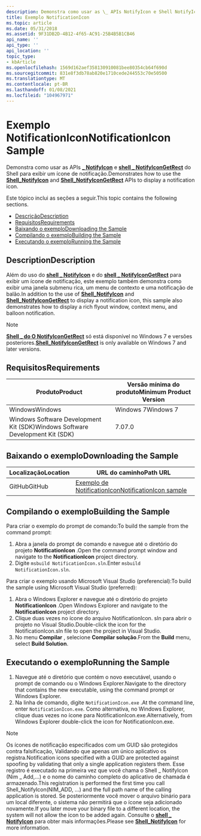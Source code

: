 ```yaml
---
description: Demonstra como usar as \_ APIs NotifyIcon e Shell NotifyIconGetRect do Shell \_ para exibir um ícone de notificação.
title: Exemplo NotificationIcon
ms.topic: article
ms.date: 05/31/2018
ms.assetid: 9F31DB2D-4B12-4f65-AC91-25B4B5B1CB46
api_name: ''
api_type: ''
api_location: ''
topic_type:
- kbArticle
ms.openlocfilehash: 1569d162aef358130910081bee80354cb64f690d
ms.sourcegitcommit: 831e8f3db78ab820e1710cede244553c70e50500
ms.translationtype: MT
ms.contentlocale: pt-BR
ms.lasthandoff: 01/08/2021
ms.locfileid: "104967971"
---
```

# <a name="notificationicon-sample"></a><span data-ttu-id="aa68d-103">Exemplo NotificationIcon</span><span class="sxs-lookup"><span data-stu-id="aa68d-103">NotificationIcon Sample</span></span>

<span data-ttu-id="aa68d-104">Demonstra como usar as APIs [**\_ NotifyIcon**](/windows/desktop/api/Shellapi/nf-shellapi-shell_notifyicona) e [**shell \_ NotifyIconGetRect**](/windows/desktop/api/Shellapi/nf-shellapi-shell_notifyicongetrect) do Shell para exibir um ícone de notificação.</span><span class="sxs-lookup"><span data-stu-id="aa68d-104">Demonstrates how to use the [**Shell\_NotifyIcon**](/windows/desktop/api/Shellapi/nf-shellapi-shell_notifyicona) and [**Shell\_NotifyIconGetRect**](/windows/desktop/api/Shellapi/nf-shellapi-shell_notifyicongetrect) APIs to display a notification icon.</span></span>

<span data-ttu-id="aa68d-105">Este tópico inclui as seções a seguir.</span><span class="sxs-lookup"><span data-stu-id="aa68d-105">This topic contains the following sections.</span></span>

-   [<span data-ttu-id="aa68d-106">Descrição</span><span class="sxs-lookup"><span data-stu-id="aa68d-106">Description</span></span>](#description)
-   [<span data-ttu-id="aa68d-107">Requisitos</span><span class="sxs-lookup"><span data-stu-id="aa68d-107">Requirements</span></span>](#requirements)
-   [<span data-ttu-id="aa68d-108">Baixando o exemplo</span><span class="sxs-lookup"><span data-stu-id="aa68d-108">Downloading the Sample</span></span>](#downloading-the-sample)
-   [<span data-ttu-id="aa68d-109">Compilando o exemplo</span><span class="sxs-lookup"><span data-stu-id="aa68d-109">Building the Sample</span></span>](#building-the-sample)
-   [<span data-ttu-id="aa68d-110">Executando o exemplo</span><span class="sxs-lookup"><span data-stu-id="aa68d-110">Running the Sample</span></span>](#running-the-sample)

## <a name="description"></a><span data-ttu-id="aa68d-111">Description</span><span class="sxs-lookup"><span data-stu-id="aa68d-111">Description</span></span>

<span data-ttu-id="aa68d-112">Além do uso do [**shell \_ NotifyIcon**](/windows/desktop/api/Shellapi/nf-shellapi-shell_notifyicona) e do [**shell \_ NotifyIconGetRect**](/windows/desktop/api/Shellapi/nf-shellapi-shell_notifyicongetrect) para exibir um ícone de notificação, este exemplo também demonstra como exibir uma janela submenu rica, um menu de contexto e uma notificação de balão.</span><span class="sxs-lookup"><span data-stu-id="aa68d-112">In addition to the use of [**Shell\_NotifyIcon**](/windows/desktop/api/Shellapi/nf-shellapi-shell_notifyicona) and [**Shell\_NotifyIconGetRect**](/windows/desktop/api/Shellapi/nf-shellapi-shell_notifyicongetrect) to display a notification icon, this sample also demonstrates how to display a rich flyout window, context menu, and balloon notification.</span></span>

> [!Note]  
> <span data-ttu-id="aa68d-113">[**Shell \_ do O NotifyIconGetRect**](/windows/desktop/api/Shellapi/nf-shellapi-shell_notifyicongetrect) só está disponível no Windows 7 e versões posteriores.</span><span class="sxs-lookup"><span data-stu-id="aa68d-113">[**Shell\_NotifyIconGetRect**](/windows/desktop/api/Shellapi/nf-shellapi-shell_notifyicongetrect) is only available on Windows 7 and later versions.</span></span>

 

## <a name="requirements"></a><span data-ttu-id="aa68d-114">Requisitos</span><span class="sxs-lookup"><span data-stu-id="aa68d-114">Requirements</span></span>



| <span data-ttu-id="aa68d-115">Produto</span><span class="sxs-lookup"><span data-stu-id="aa68d-115">Product</span></span>                                | <span data-ttu-id="aa68d-116">Versão mínima do produto</span><span class="sxs-lookup"><span data-stu-id="aa68d-116">Minimum Product Version</span></span> |
|----------------------------------------|-------------------------|
| <span data-ttu-id="aa68d-117">Windows</span><span class="sxs-lookup"><span data-stu-id="aa68d-117">Windows</span></span>                                | <span data-ttu-id="aa68d-118">Windows 7</span><span class="sxs-lookup"><span data-stu-id="aa68d-118">Windows 7</span></span>               |
| <span data-ttu-id="aa68d-119">Windows Software Development Kit (SDK)</span><span class="sxs-lookup"><span data-stu-id="aa68d-119">Windows Software Development Kit (SDK)</span></span> | <span data-ttu-id="aa68d-120">7.0</span><span class="sxs-lookup"><span data-stu-id="aa68d-120">7.0</span></span>                     |



 

## <a name="downloading-the-sample"></a><span data-ttu-id="aa68d-121">Baixando o exemplo</span><span class="sxs-lookup"><span data-stu-id="aa68d-121">Downloading the Sample</span></span>

| <span data-ttu-id="aa68d-122">Localização</span><span class="sxs-lookup"><span data-stu-id="aa68d-122">Location</span></span>      | <span data-ttu-id="aa68d-123">URL do caminho</span><span class="sxs-lookup"><span data-stu-id="aa68d-123">Path URL</span></span>                                                                                             |
|---------------|------------------------------------------------------------------------------------------------------|
| <span data-ttu-id="aa68d-124">GitHub</span><span class="sxs-lookup"><span data-stu-id="aa68d-124">GitHub</span></span>  | [<span data-ttu-id="aa68d-125">Exemplo de NotificationIcon</span><span class="sxs-lookup"><span data-stu-id="aa68d-125">NotificationIcon sample</span></span>](https://github.com/microsoft/Windows-classic-samples/tree/master/Samples/Win7Samples/winui/shell/appshellintegration/NotificationIcon) |

## <a name="building-the-sample"></a><span data-ttu-id="aa68d-126">Compilando o exemplo</span><span class="sxs-lookup"><span data-stu-id="aa68d-126">Building the Sample</span></span>

<span data-ttu-id="aa68d-127">Para criar o exemplo do prompt de comando:</span><span class="sxs-lookup"><span data-stu-id="aa68d-127">To build the sample from the command prompt:</span></span>

1.  <span data-ttu-id="aa68d-128">Abra a janela do prompt de comando e navegue até o diretório do projeto **NotificationIcon** .</span><span class="sxs-lookup"><span data-stu-id="aa68d-128">Open the command prompt window and navigate to the **NotificationIcon** project directory.</span></span>
2.  <span data-ttu-id="aa68d-129">Digite `msbuild NotificationIcon.sln`.</span><span class="sxs-lookup"><span data-stu-id="aa68d-129">Enter `msbuild NotificationIcon.sln`.</span></span>

<span data-ttu-id="aa68d-130">Para criar o exemplo usando Microsoft Visual Studio (preferencial):</span><span class="sxs-lookup"><span data-stu-id="aa68d-130">To build the sample using Microsoft Visual Studio (preferred):</span></span>

1.  <span data-ttu-id="aa68d-131">Abra o Windows Explorer e navegue até o diretório do projeto **NotificationIcon** .</span><span class="sxs-lookup"><span data-stu-id="aa68d-131">Open Windows Explorer and navigate to the **NotificationIcon** project directory.</span></span>
2.  <span data-ttu-id="aa68d-132">Clique duas vezes no ícone do arquivo NotificationIcon. sln para abrir o projeto no Visual Studio.</span><span class="sxs-lookup"><span data-stu-id="aa68d-132">Double-click the icon for the NotificationIcon.sln file to open the project in Visual Studio.</span></span>
3.  <span data-ttu-id="aa68d-133">No menu **Compilar** , selecione **Compilar solução**.</span><span class="sxs-lookup"><span data-stu-id="aa68d-133">From the **Build** menu, select **Build Solution**.</span></span>

## <a name="running-the-sample"></a><span data-ttu-id="aa68d-134">Executando o exemplo</span><span class="sxs-lookup"><span data-stu-id="aa68d-134">Running the Sample</span></span>

1.  <span data-ttu-id="aa68d-135">Navegue até o diretório que contém o novo executável, usando o prompt de comando ou o Windows Explorer.</span><span class="sxs-lookup"><span data-stu-id="aa68d-135">Navigate to the directory that contains the new executable, using the command prompt or Windows Explorer.</span></span>
2.  <span data-ttu-id="aa68d-136">Na linha de comando, digite `NotificationIcon.exe` .</span><span class="sxs-lookup"><span data-stu-id="aa68d-136">At the command line, enter `NotificationIcon.exe`.</span></span> <span data-ttu-id="aa68d-137">Como alternativa, no Windows Explorer, clique duas vezes no ícone para NotificationIcon.exe.</span><span class="sxs-lookup"><span data-stu-id="aa68d-137">Alternatively, from Windows Explorer double-click the icon for NotificationIcon.exe.</span></span>

> [!Note]  
> <span data-ttu-id="aa68d-138">Os ícones de notificação especificados com um GUID são protegidos contra falsificação, Validando que apenas um único aplicativo os registra.</span><span class="sxs-lookup"><span data-stu-id="aa68d-138">Notification icons specified with a GUID are protected against spoofing by validating that only a single application registers them.</span></span> <span data-ttu-id="aa68d-139">Esse registro é executado na primeira vez que você chama o Shell \_ NotifyIcon (Nim \_ Add,...) e o nome do caminho completo do aplicativo de chamada é armazenado.</span><span class="sxs-lookup"><span data-stu-id="aa68d-139">This registration is performed the first time you call Shell\_NotifyIcon(NIM\_ADD, ...) and the full path name of the calling application is stored.</span></span> <span data-ttu-id="aa68d-140">Se posteriormente você mover o arquivo binário para um local diferente, o sistema não permitirá que o ícone seja adicionado novamente.</span><span class="sxs-lookup"><span data-stu-id="aa68d-140">If you later move your binary file to a different location, the system will not allow the icon to be added again.</span></span> <span data-ttu-id="aa68d-141">Consulte o [**shell \_ NotifyIcon**](/windows/desktop/api/Shellapi/nf-shellapi-shell_notifyicona) para obter mais informações.</span><span class="sxs-lookup"><span data-stu-id="aa68d-141">Please see [**Shell\_NotifyIcon**](/windows/desktop/api/Shellapi/nf-shellapi-shell_notifyicona) for more information.</span></span>

 

 

 



